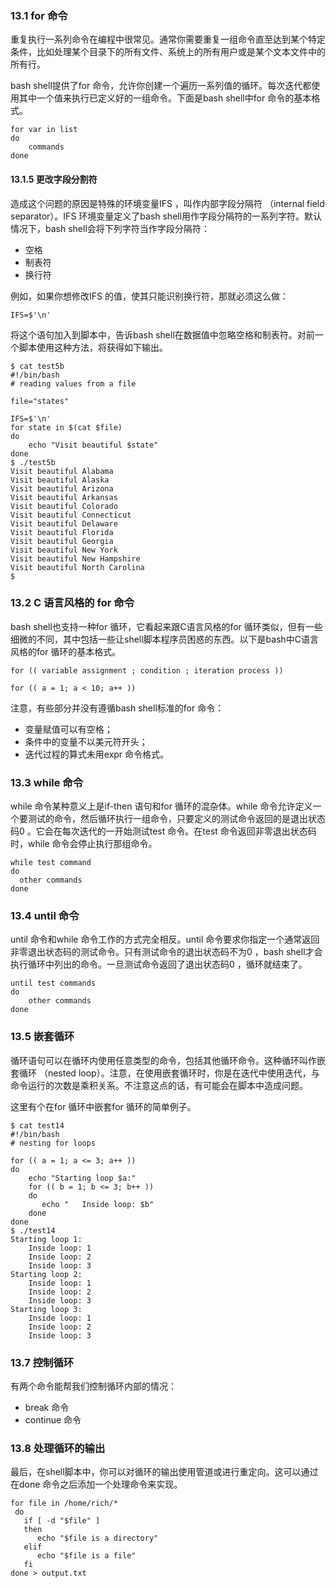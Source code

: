 ### 13.1 for 命令

重复执行一系列命令在编程中很常见。通常你需要重复一组命令直至达到某个特定条件，比如处理某个目录下的所有文件、系统上的所有用户或是某个文本文件中的所有行。

bash shell提供了for 命令，允许你创建一个遍历一系列值的循环。每次迭代都使用其中一个值来执行已定义好的一组命令。下面是bash shell中for 命令的基本格式。

```shell
for var in list
do
    commands
done
```

#### 13.1.5 更改字段分割符

造成这个问题的原因是特殊的环境变量IFS ，叫作内部字段分隔符 （internal field separator）。IFS 环境变量定义了bash shell用作字段分隔符的一系列字符。默认情况下，bash shell会将下列字符当作字段分隔符：

+ 空格
+ 制表符
+ 换行符

例如，如果你想修改IFS 的值，使其只能识别换行符，那就必须这么做：

```shell
IFS=$'\n'
```

将这个语句加入到脚本中，告诉bash shell在数据值中忽略空格和制表符。对前一个脚本使用这种方法，将获得如下输出。

```shell
$ cat test5b
#!/bin/bash
# reading values from a file

file="states"

IFS=$'\n'
for state in $(cat $file)
do
    echo "Visit beautiful $state"
done
$ ./test5b
Visit beautiful Alabama
Visit beautiful Alaska
Visit beautiful Arizona
Visit beautiful Arkansas
Visit beautiful Colorado
Visit beautiful Connecticut
Visit beautiful Delaware
Visit beautiful Florida
Visit beautiful Georgia
Visit beautiful New York
Visit beautiful New Hampshire
Visit beautiful North Carolina
$
```

### 13.2 C 语言风格的 for 命令

bash shell也支持一种for 循环，它看起来跟C语言风格的for 循环类似，但有一些细微的不同，其中包括一些让shell脚本程序员困惑的东西。以下是bash中C语言风格的for 循环的基本格式。

```shell
for (( variable assignment ; condition ; iteration process ))

for (( a = 1; a < 10; a++ ))
```

注意，有些部分并没有遵循bash shell标准的for 命令：

+ 变量赋值可以有空格；
+ 条件中的变量不以美元符开头；
+ 迭代过程的算式未用expr 命令格式。

### 13.3 while 命令

while 命令某种意义上是if-then 语句和for 循环的混杂体。while 命令允许定义一个要测试的命令，然后循环执行一组命令，只要定义的测试命令返回的是退出状态码0 。它会在每次迭代的一开始测试test 命令。在test 命令返回非零退出状态码时，while 命令会停止执行那组命令。

```shell
while test command
do
  other commands
done
```



### 13.4 until 命令

until 命令和while 命令工作的方式完全相反。until 命令要求你指定一个通常返回非零退出状态码的测试命令。只有测试命令的退出状态码不为0 ，bash shell才会执行循环中列出的命令。一旦测试命令返回了退出状态码0 ，循环就结束了。

```shell
until test commands
do
    other commands
done
```

### 13.5 嵌套循环

循环语句可以在循环内使用任意类型的命令，包括其他循环命令。这种循环叫作嵌套循环 （nested loop）。注意，在使用嵌套循环时，你是在迭代中使用迭代，与命令运行的次数是乘积关系。不注意这点的话，有可能会在脚本中造成问题。

这里有个在for 循环中嵌套for 循环的简单例子。

```shell
$ cat test14
#!/bin/bash
# nesting for loops

for (( a = 1; a <= 3; a++ ))
do
    echo "Starting loop $a:"
    for (( b = 1; b <= 3; b++ ))
    do
       echo "   Inside loop: $b"
    done
done
$ ./test14
Starting loop 1:
    Inside loop: 1
    Inside loop: 2
    Inside loop: 3
Starting loop 2:
    Inside loop: 1
    Inside loop: 2
    Inside loop: 3
Starting loop 3:
    Inside loop: 1
    Inside loop: 2
    Inside loop: 3
```

### 13.7 控制循环

有两个命令能帮我们控制循环内部的情况：

+ break 命令
+ continue 命令

### 13.8 处理循环的输出

最后，在shell脚本中，你可以对循环的输出使用管道或进行重定向。这可以通过在done 命令之后添加一个处理命令来实现。

```shell
for file in /home/rich/*
 do
   if [ -d "$file" ]
   then
      echo "$file is a directory"
   elif
      echo "$file is a file"
   fi
done > output.txt
```

